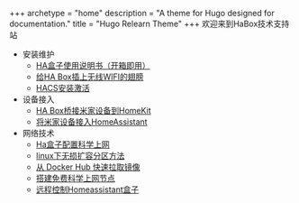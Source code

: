 +++
archetype = "home"
description = "A theme for Hugo designed for documentation."
title = "Hugo Relearn Theme"
+++
欢迎来到HaBox技术支持站



- 安装维护
  - [ HA盒子使用说明书（开箱即用）](https://www.ha-box.xyz/installation/instructions/index.html)
  - [ 给HA Box插上无线WIFI的翅膀](https://www.ha-box.xyz/installation/wifi/index.html)
  - [HACS安装激活](https://www.ha-box.xyz/installation/hacs/index.html)
- 设备接入
  - [HA Box桥接米家设备到HomeKit](https://www.ha-box.xyz/access/homekit/index.html)
  - [将米家设备接入HomeAssistant](https://www.ha-box.xyz/access/mijia/index.html)
- 网络技术
  - [Ha盒子配置科学上网](https://www.ha-box.xyz/network/habox-over-greatwall/index.html)
  - [linux下无损扩容分区方法](https://www.ha-box.xyz/network/linux-partition/index.html)
  - [从 Docker Hub 快速拉取镜像](https://www.ha-box.xyz/network/docker-pull/index.html)
  - [搭建免费科学上网节点](https://www.ha-box.xyz/network/free-vless-node/index.html)
  - [远程控制Homeassistant盒子](https://www.ha-box.xyz/network/free-remote-control/index.html)